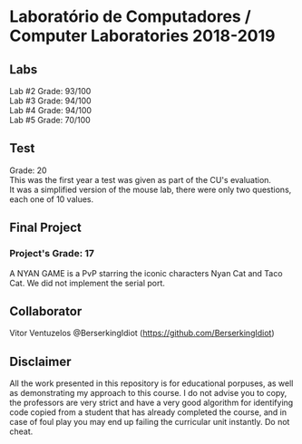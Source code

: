 # Laboratório de Computadores / Computer Laboratories 2018-2019

## Labs
Lab #2 Grade: 93/100
</br>
Lab #3 Grade: 94/100
</br>
Lab #4 Grade: 94/100
</br>
Lab #5 Grade: 70/100
</br>

## Test
Grade: 20
</br>
This was the first year a test was given as part of the CU's evaluation.
</br>
It was a simplified version of the mouse lab, there were only two questions, each one of 10 values.
</br>

## Final Project
### Project's Grade: 17
A NYAN GAME is a PvP starring the iconic characters Nyan Cat and Taco Cat.
We did not implement the serial port.

## Collaborator
Vitor Ventuzelos @BerserkingIdiot (https://github.com/BerserkingIdiot)

## Disclaimer
All the work presented in this repository is for educational porpuses, as well as demonstrating my approach to this course. I do not advise you to copy, the professors are very strict and have a very good algorithm for identifying code copied from a student that has already completed the course, and in case of foul play you may end up failing the curricular unit instantly. Do not cheat.
